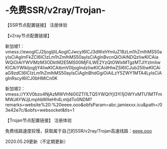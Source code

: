 # -免费SSR/v2ray/Trojan-
【SSR节点配置链接】
注册体验

【v2ray节点配置链接】

新加坡1：
vmess://ewogICJ2IjogIjIiLAogICJwcyI6ICJ3dWxhYmluZ18zLm1hZmlhMS50ayIsCiAgImFkZCI6ICIzLm1hZmlhMS50ayIsCiAgInBvcnQiOiAiNDQzIiwKICAiaWQiOiAiYWVlMzM3ODktM2E5MS00MjFiLWE2YzQtOWIxMTgzMTJlYzlmIiwKICAiYWlkIjogIjY4IiwKICAibmV0IjogIndzIiwKICAidHlwZSI6ICJub25lIiwKICAiaG9zdCI6ICIzLm1hZmlhMS50ayIsCiAgInBhdGgiOiAiLzY5ZWY1MTA4LyIsCiAgInRscyI6ICJ0bHMiCn0K

新加坡2：
vmess://YXV0bzo4NjAzMWVhNi00ZTI1LTQ5YWQtYjI3Yi1jOWYxMTU1MTFmMWJAYWJjLmphbWlleHh4LmljdTo0NDM?remarks=website%20:%20eeee.ooo&obfsParam=abc.jamiexxx.icu&path=/03e42e7c/&obfs=websocket&tls=1

【Trojan节点配置链接】
注册体验

免费线路速度较慢，获取属于自己的SSR/v2ray/Trojan高速线路：<a href="https://eeee.ooo/auth/register?code=c9HR">eeee.ooo</a>

2020.05.29更新（不定期更新）

